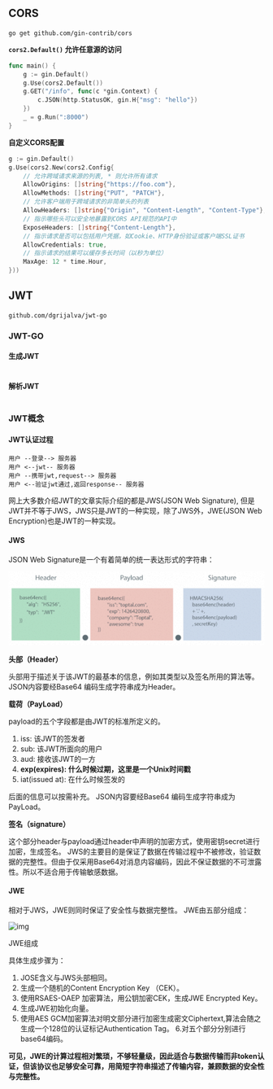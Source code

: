 ## CORS

```shell
go get github.com/gin-contrib/cors
```

**`cors2.Default()` 允许任意源的访问**

```go
func main() {
	g := gin.Default()
	g.Use(cors2.Default())
	g.GET("/info", func(c *gin.Context) {
		c.JSON(http.StatusOK, gin.H{"msg": "hello"})
	})
	_ = g.Run(":8000")
}
```

**自定义CORS配置**

```go
g := gin.Default()
g.Use(cors2.New(cors2.Config{
    // 允许跨域请求来源的列表, * 则允许所有请求
    AllowOrigins: []string{"https://foo.com"},
    AllowMethods: []string{"PUT", "PATCH"},
    // 允许客户端用于跨域请求的非简单头的列表
    AllowHeaders: []string{"Origin", "Content-Length", "Content-Type"},
    // 指示哪些头可以安全地暴露到CORS API规范的API中
    ExposeHeaders: []string{"Content-Length"},
    // 指示请求是否可以包括用户凭据，如Cookie、HTTP身份验证或客户端SSL证书
    AllowCredentials: true,
    // 指示请求的结果可以缓存多长时间（以秒为单位）
    MaxAge: 12 * time.Hour,
}))
```



## JWT

```shell
github.com/dgrijalva/jwt-go
```

### JWT-GO

#### 生成JWT

```go
```

#### 解析JWT

```go
```



### JWT概念

#### JWT认证过程 

```
用户 --登录--> 服务器
用户 <--jwt-- 服务器
用户 --携带jwt,request--> 服务器
用户 <--验证jwt通过,返回response-- 服务器
```

网上大多数介绍JWT的文章实际介绍的都是JWS(JSON Web Signature), 但是JWT并不等于JWS，JWS只是JWT的一种实现，除了JWS外，JWE(JSON Web Encryption)也是JWT的一种实现。

#### JWS

JSON Web Signature是一个有着简单的统一表达形式的字符串：

![image-20210714105725962](media/image-20210714105725962.png)

**头部（Header）**

头部用于描述关于该JWT的最基本的信息，例如其类型以及签名所用的算法等。 JSON内容要经Base64 编码生成字符串成为Header。

**载荷（PayLoad）**

payload的五个字段都是由JWT的标准所定义的。

1. iss: 该JWT的签发者
2. sub: 该JWT所面向的用户
3. aud: 接收该JWT的一方
4. **exp(expires): 什么时候过期，这里是一个Unix时间戳**
5. iat(issued at): 在什么时候签发的

后面的信息可以按需补充。 JSON内容要经Base64 编码生成字符串成为PayLoad。

**签名（signature）**

这个部分header与payload通过header中声明的加密方式，使用密钥secret进行加密，生成签名。 JWS的主要目的是保证了数据在传输过程中不被修改，验证数据的完整性。但由于仅采用Base64对消息内容编码，因此不保证数据的不可泄露性。所以不适合用于传输敏感数据。

#### JWE

相对于JWS，JWE则同时保证了安全性与数据完整性。 JWE由五部分组成：

![img](file:///D:/%E8%AF%BE%E4%BB%B6%E8%B5%84%E6%96%99/%E9%BB%91%E9%A9%AC%20-%20Python/%E9%98%B6%E6%AE%B54-web%E5%BC%80%E5%8F%91/%E8%AF%BE%E4%BB%B6/12-%E9%BB%91%E9%A9%AC%E5%A4%B4%E6%9D%A1%E9%A1%B9%E7%9B%AE/images/jwe.png)

JWE组成

具体生成步骤为：

1. JOSE含义与JWS头部相同。
2. 生成一个随机的Content Encryption Key （CEK）。
3. 使用RSAES-OAEP 加密算法，用公钥加密CEK，生成JWE Encrypted Key。
4. 生成JWE初始化向量。
5. 使用AES GCM加密算法对明文部分进行加密生成密文Ciphertext,算法会随之生成一个128位的认证标记Authentication Tag。 6.对五个部分分别进行base64编码。

**可见，JWE的计算过程相对繁琐，不够轻量级，因此适合与数据传输而非token认证，但该协议也足够安全可靠，用简短字符串描述了传输内容，兼顾数据的安全性与完整性。**

